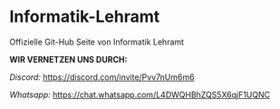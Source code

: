 # Informatik-Lehramt
Offizielle Git-Hub Seite von Informatik Lehramt


**WIR VERNETZEN UNS DURCH:**

*Discord:* https://discord.com/invite/Pvv7nUm6m6

*Whatsapp:* https://chat.whatsapp.com/L4DWQHBhZQS5X6qjF1UQNC
